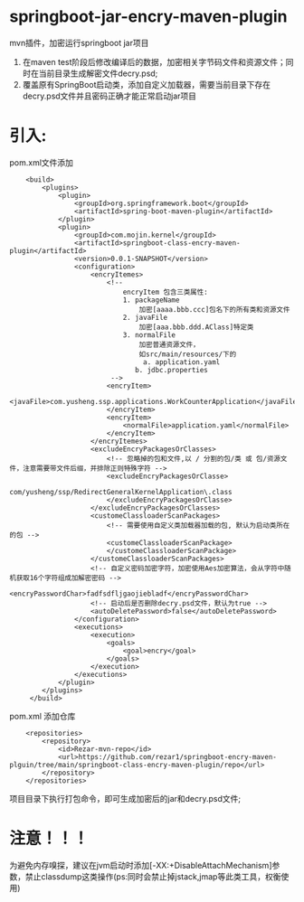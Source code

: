 # springboot-jar-encry-maven-plugin

mvn插件，加密运行springboot jar项目
1. 在maven test阶段后修改编译后的数据，加密相关字节码文件和资源文件；同时在当前目录生成解密文件decry.psd;
2. 覆盖原有SpringBoot启动类，添加自定义加载器，需要当前目录下存在decry.psd文件并且密码正确才能正常启动jar项目

# 引入:

pom.xml文件添加

```
    <build>
		<plugins>
			<plugin>
				<groupId>org.springframework.boot</groupId>
				<artifactId>spring-boot-maven-plugin</artifactId>
			</plugin>
			<plugin>
				<groupId>com.mojin.kernel</groupId>
				<artifactId>springboot-class-encry-maven-plugin</artifactId>
				<version>0.0.1-SNAPSHOT</version>
				<configuration>
					<encryItemes>
						<!-- 
							encryItem 包含三类属性:
							1. packageName
								加密[aaaa.bbb.ccc]包名下的所有类和资源文件
							2. javaFile
								加密[aaa.bbb.ddd.AClass]特定类 
							3. normalFile
								加密普通资源文件，
								如src/main/resources/下的
								 a. application.yaml
							   b. jdbc.properties
						 -->
						<encryItem>
							<javaFile>com.yusheng.ssp.applications.WorkCounterApplication</javaFile>
						</encryItem>
						<encryItem>
							<normalFile>application.yaml</normalFile>
						</encryItem>
					</encryItemes>
					<excludeEncryPackagesOrClasses>
						<!-- 忽略掉的包和文件,以 / 分割的包/类 或 包/资源文件，注意需要带文件后缀，并排除正则特殊字符 -->
						<excludeEncryPackagesOrClasse>
							com/yusheng/ssp/RedirectGeneralKernelApplication\.class
						</excludeEncryPackagesOrClasse>
					</excludeEncryPackagesOrClasses>
					<customeClassloaderScanPackages>
						<!-- 需要使用自定义类加载器加载的包, 默认为启动类所在的包 -->
						<customeClassloaderScanPackage>
						</customeClassloaderScanPackage>
					</customeClassloaderScanPackages>
					<!-- 自定义密码加密字符，加密使用Aes加密算法，会从字符中随机获取16个字符组成加解密密码 -->
					<encryPasswordChar>fadfsdfljgaojiebladf</encryPasswordChar>
					<!-- 启动后是否删除decry.psd文件，默认为true -->
					<autoDeletePassword>false</autoDeletePassword>
				</configuration>
				<executions>
					<execution>
						<goals>
							<goal>encry</goal>
						</goals>
					</execution>
				</executions>
			</plugin>
		</plugins>
     </build>
```
  
  
pom.xml 添加仓库

   
```
    <repositories>
		<repository>
			<id>Rezar-mvn-repo</id>
			<url>https://github.com/rezar1/springboot-encry-maven-plguin/tree/main/springboot-class-encry-maven-plugin/repo</url>
		</repository>
    </repositories>
```

  
  
项目目录下执行打包命令，即可生成加密后的jar和decry.psd文件;

# 注意！！！
  为避免内存嗅探，建议在jvm启动时添加[-XX:+DisableAttachMechanism]参数，禁止classdump这类操作(ps:同时会禁止掉jstack,jmap等此类工具，权衡使用)



